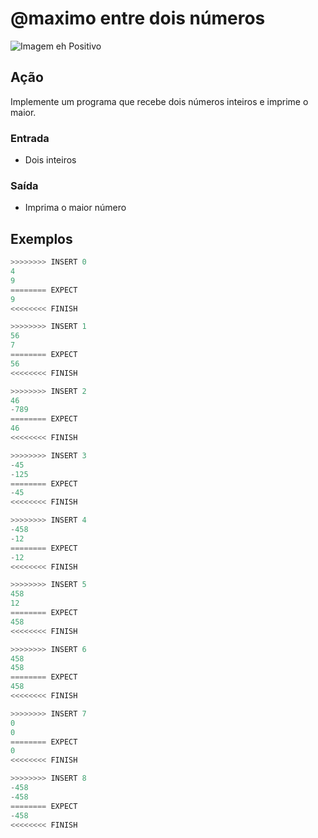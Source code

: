 # @maximo entre dois números

![Imagem eh Positivo](cover.jpg)

## Ação

Implemente um programa que recebe dois números inteiros e imprime o maior.

### Entrada

- Dois inteiros

### Saída

- Imprima o maior número

## Exemplos

```py
>>>>>>>> INSERT 0
4
9
======== EXPECT
9
<<<<<<<< FINISH
```

```py
>>>>>>>> INSERT 1
56
7
======== EXPECT
56
<<<<<<<< FINISH
```

```py
>>>>>>>> INSERT 2
46
-789
======== EXPECT
46
<<<<<<<< FINISH
```

```py
>>>>>>>> INSERT 3
-45
-125
======== EXPECT
-45
<<<<<<<< FINISH
```

```py
>>>>>>>> INSERT 4
-458
-12
======== EXPECT
-12
<<<<<<<< FINISH
```

```py
>>>>>>>> INSERT 5
458
12
======== EXPECT
458
<<<<<<<< FINISH
```

```py
>>>>>>>> INSERT 6
458
458
======== EXPECT
458
<<<<<<<< FINISH
```

```py
>>>>>>>> INSERT 7
0
0
======== EXPECT
0
<<<<<<<< FINISH
```

```py
>>>>>>>> INSERT 8
-458
-458
======== EXPECT
-458
<<<<<<<< FINISH
```
